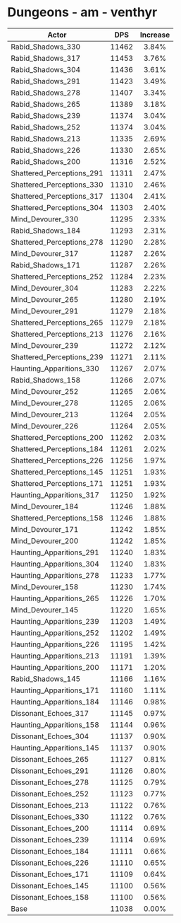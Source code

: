 # Dungeons - am - venthyr
| Actor | DPS | Increase |
|---|:---:|:---:|
|Rabid_Shadows_330|11462|3.84%|
|Rabid_Shadows_317|11453|3.76%|
|Rabid_Shadows_304|11436|3.61%|
|Rabid_Shadows_291|11423|3.49%|
|Rabid_Shadows_278|11407|3.34%|
|Rabid_Shadows_265|11389|3.18%|
|Rabid_Shadows_239|11374|3.04%|
|Rabid_Shadows_252|11374|3.04%|
|Rabid_Shadows_213|11335|2.69%|
|Rabid_Shadows_226|11330|2.65%|
|Rabid_Shadows_200|11316|2.52%|
|Shattered_Perceptions_291|11311|2.47%|
|Shattered_Perceptions_330|11310|2.46%|
|Shattered_Perceptions_317|11304|2.41%|
|Shattered_Perceptions_304|11303|2.40%|
|Mind_Devourer_330|11295|2.33%|
|Rabid_Shadows_184|11293|2.31%|
|Shattered_Perceptions_278|11290|2.28%|
|Mind_Devourer_317|11287|2.26%|
|Rabid_Shadows_171|11287|2.26%|
|Shattered_Perceptions_252|11284|2.23%|
|Mind_Devourer_304|11283|2.22%|
|Mind_Devourer_265|11280|2.19%|
|Mind_Devourer_291|11279|2.18%|
|Shattered_Perceptions_265|11279|2.18%|
|Shattered_Perceptions_213|11276|2.16%|
|Mind_Devourer_239|11272|2.12%|
|Shattered_Perceptions_239|11271|2.11%|
|Haunting_Apparitions_330|11267|2.07%|
|Rabid_Shadows_158|11266|2.07%|
|Mind_Devourer_252|11265|2.06%|
|Mind_Devourer_278|11265|2.06%|
|Mind_Devourer_213|11264|2.05%|
|Mind_Devourer_226|11264|2.05%|
|Shattered_Perceptions_200|11262|2.03%|
|Shattered_Perceptions_184|11261|2.02%|
|Shattered_Perceptions_226|11256|1.97%|
|Shattered_Perceptions_145|11251|1.93%|
|Shattered_Perceptions_171|11251|1.93%|
|Haunting_Apparitions_317|11250|1.92%|
|Mind_Devourer_184|11246|1.88%|
|Shattered_Perceptions_158|11246|1.88%|
|Mind_Devourer_171|11242|1.85%|
|Mind_Devourer_200|11242|1.85%|
|Haunting_Apparitions_291|11240|1.83%|
|Haunting_Apparitions_304|11240|1.83%|
|Haunting_Apparitions_278|11233|1.77%|
|Mind_Devourer_158|11230|1.74%|
|Haunting_Apparitions_265|11226|1.70%|
|Mind_Devourer_145|11220|1.65%|
|Haunting_Apparitions_239|11203|1.49%|
|Haunting_Apparitions_252|11202|1.49%|
|Haunting_Apparitions_226|11195|1.42%|
|Haunting_Apparitions_213|11191|1.39%|
|Haunting_Apparitions_200|11171|1.20%|
|Rabid_Shadows_145|11166|1.16%|
|Haunting_Apparitions_171|11160|1.11%|
|Haunting_Apparitions_184|11146|0.98%|
|Dissonant_Echoes_317|11145|0.97%|
|Haunting_Apparitions_158|11144|0.96%|
|Dissonant_Echoes_304|11137|0.90%|
|Haunting_Apparitions_145|11137|0.90%|
|Dissonant_Echoes_265|11127|0.81%|
|Dissonant_Echoes_291|11126|0.80%|
|Dissonant_Echoes_278|11125|0.79%|
|Dissonant_Echoes_252|11123|0.77%|
|Dissonant_Echoes_213|11122|0.76%|
|Dissonant_Echoes_330|11122|0.76%|
|Dissonant_Echoes_200|11114|0.69%|
|Dissonant_Echoes_239|11114|0.69%|
|Dissonant_Echoes_184|11111|0.66%|
|Dissonant_Echoes_226|11110|0.65%|
|Dissonant_Echoes_171|11109|0.64%|
|Dissonant_Echoes_145|11100|0.56%|
|Dissonant_Echoes_158|11100|0.56%|
|Base|11038|0.00%|
